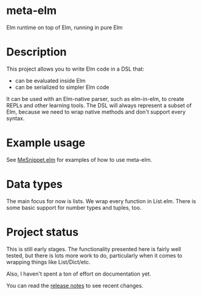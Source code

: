 # meta-elm

Elm runtime on top of Elm, running in pure Elm

# Description

This project allows you to write Elm code in a
DSL that:

- can be evaluated inside Elm
- can be serialized to simpler Elm code

It can be used with an Elm-native parser, such as elm-in-elm,
to create REPLs and other learning tools.  The DSL will
always represent a subset of Elm, because we need to wrap
native methods and don't support every syntax.

# Example usage

See
[MeSnippet.elm](https://github.com/showell/meta-elm/blob/master/src/MeSnippet.elm)
for examples of how to use meta-elm.

# Data types

The main focus for now is lists.  We wrap every function in
List.elm.  There is some basic support for number types and
tuples, too.

# Project status

This is still early stages.  The functionality presented here is fairly
well tested, but there is lots more work to do, particularly when it comes
to wrapping things like List/Dict/etc.

Also, I haven't spent a ton of effort on documentation yet.

You can read the [release notes](https://github.com/showell/meta-elm/blob/master/ReleaseNotes.md) to see recent changes.

